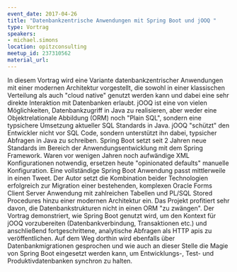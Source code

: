 ```yaml
---
event_date: 2017-04-26
title: "Datenbankzentrische­ Anwendungen mit Spring Boot und jOOQ "
type: Vortrag
speakers:
- michael.simons
location: opitzconsulting
meetup_id: 237310562
material_url:
---
```

In diesem Vortrag wird eine Variante datenbankzentrischer Anwendungen mit einer modernen Architektur vorgestellt, die sowohl in einer klassischen Verteilung als auch "cloud native" genutzt werden kann und dabei eine sehr direkte Interaktion mit Datenbanken erlaubt. jOOQ ist eine von vielen Möglichkeiten, Datenbankzugriff in Java zu realisieren, aber weder eine Objektrelationale Abbildung (ORM) noch "Plain SQL", sondern eine typsichere Umsetzung aktueller SQL Standards in Java. jOOQ "schützt" den Entwickler nicht vor SQL Code, sondern unterstützt ihn dabei, typsicher Abfragen in Java zu schreiben. Spring Boot setzt seit 2 Jahren neue Standards im Bereich der Anwendungsentwicklung mit dem Spring Framework. Waren vor wenigen Jahren noch aufwändige XML Konfigurationen notwendig, ersetzen heute "opinionated defaults" manuelle Konfiguration. Eine vollständige Spring Boot Anwendung passt mittlerweile in einen Tweet. Der Autor setzt die Kombination beider Technologien erfolgreich zur Migration einer bestehenden, komplexen Oracle Forms Client Server Anwendung mit zahlreichen Tabellen und PL/SQL Stored Procedures hinzu einer modernen Architektur ein. Das Projekt profitiert sehr davon, die Datenbankstrukturen nicht in einen ORM "zu zwängen". Der Vortrag demonstriert, wie Spring Boot genutzt wird, um den Kontext für jOOQ vorzubereiten (Datenbankverbindung, Transaktionen etc.) und anschließend fortgeschrittene, analytische Abfragen als HTTP apis zu veröffentlichen. Auf dem Weg dorthin wird ebenfalls über Datenbankmigrationen gesprochen und wie auch an dieser Stelle die Magie von Spring Boot eingesetzt werden kann, um Entwicklungs-, Test- und Produktivdatenbanken synchron zu halten.  
